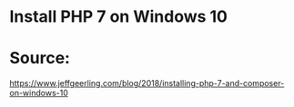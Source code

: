 # Install PHP 7 on Windows 10
# Source:
https://www.jeffgeerling.com/blog/2018/installing-php-7-and-composer-on-windows-10
